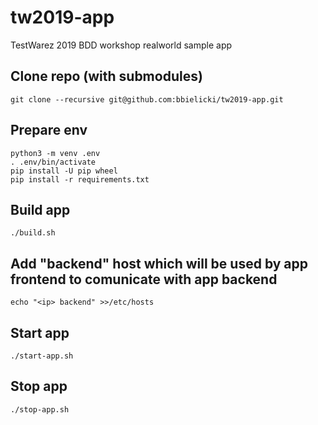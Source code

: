 # tw2019-app
TestWarez 2019 BDD workshop realworld sample app

## Clone repo (with submodules)
```shell script
git clone --recursive git@github.com:bbielicki/tw2019-app.git
```

## Prepare env
```shell script
python3 -m venv .env
. .env/bin/activate
pip install -U pip wheel
pip install -r requirements.txt
```

## Build app
```shell script
./build.sh
```

## Add "backend" host which will be used by app frontend to comunicate with app backend
```shell script
echo "<ip> backend" >>/etc/hosts
```

## Start app
```shell script
./start-app.sh
```

## Stop app
```shell script
./stop-app.sh
```
